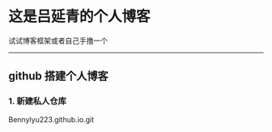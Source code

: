 这是吕延青的个人博客
==========
试试博客框架或者自己手撸一个


-----

## github 搭建个人博客

### 1. 新建私人仓库
Bennylyu223.github.io.git


